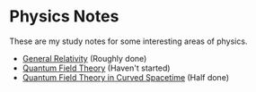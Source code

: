 # Physics Notes
 These are my study notes for some interesting areas of physics.

* [General Relativity](/PhysicsNotes/General_Relativity/) (Roughly done)
* [Quantum Field Theory](/PhysicsNotes/Quantum_Field_Theory/) (Haven't started)
* [Quantum Field Theory in Curved Spacetime](/PhysicsNotes/QFT_in_Curved_Spacetime/) (Half done)

